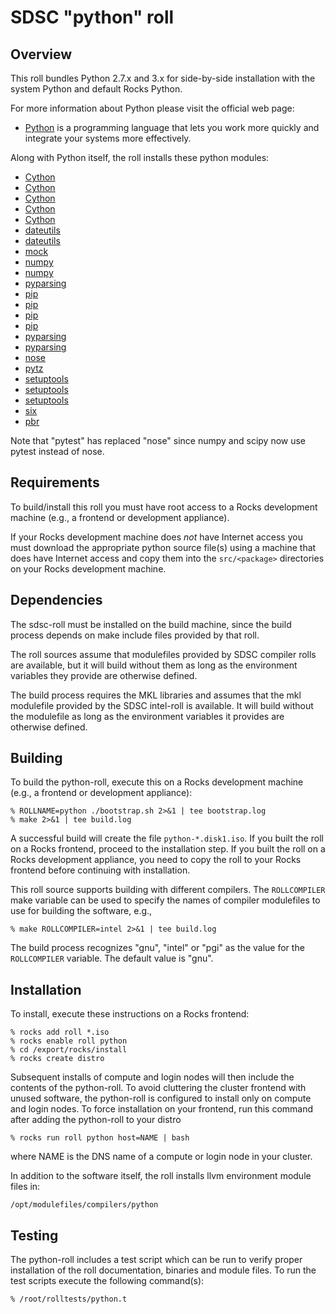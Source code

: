 # SDSC "python" roll

## Overview

This roll bundles Python 2.7.x and 3.x for side-by-side installation with the
system Python and default Rocks Python.

For more information about Python please visit the official web page:

- <a href="http://www.python.org" target="_blank">Python</a> is a programming language that lets you work more quickly and integrate your systems more effectively.

Along with Python itself, the roll installs these python modules:

- <a href="https://pypi.python.org/pypi/appdirs">Cython</a>
- <a href="https://pypi.python.org/pypi/atomicwrites">Cython</a>
- <a href="https://pypi.python.org/pypi/attrs">Cython</a>
- <a href="https://pypi.python.org/pypi/cftime">Cython</a>
- <a href="https://pypi.python.org/pypi/Cython">Cython</a>
- <a href="https://pypi.python.org/pypi/dateutils">dateutils</a>
- <a href="https://pypi.python.org/pypi/funcsigs">dateutils</a>
- <a href="https://pypi.python.org/pypi/mock">mock</a>
- <a href="https://pypi.python.org/pypi/more-itertools">numpy</a>
- <a href="https://pypi.python.org/pypi/numpy">numpy</a>
- <a href="https://pypi.python.org/pypi/packaging">pyparsing</a>
- <a href="https://pypi.python.org/pypi/pathlib">pip</a>
- <a href="https://pypi.python.org/pypi/pbr">pip</a>
- <a href="https://pypi.python.org/pypi/pip">pip</a>
- <a href="https://pypi.python.org/pypi/pluggy">pip</a>
- <a href="https://pypi.python.org/pypi/py">pyparsing</a>
- <a href="https://pypi.python.org/pypi/pyparsing">pyparsing</a>
- <a href="https://pypi.python.org/pypi/pytest">nose</a>
- <a href="https://pypi.python.org/pypi/pytz">pytz</a>
- <a href="https://pypi.python.org/pypi/scandir">setuptools</a>
- <a href="https://pypi.python.org/pypi/setuptools">setuptools</a>
- <a href="https://pypi.python.org/pypi/setuptools_scm">setuptools</a>
- <a href="https://pypi.python.org/pypi/six">six</a>
- <a href="https://pypi.python.org/pypi/pbr">pbr</a>


Note that "pytest" has replaced "nose" since numpy and scipy now use pytest instead of nose.

## Requirements

To build/install this roll you must have root access to a Rocks development
machine (e.g., a frontend or development appliance).

If your Rocks development machine does *not* have Internet access you must
download the appropriate python source file(s) using a machine that does
have Internet access and copy them into the `src/<package>` directories on your
Rocks development machine.


## Dependencies

The sdsc-roll must be installed on the build machine, since the build process
depends on make include files provided by that roll.

The roll sources assume that modulefiles provided by SDSC compiler
rolls are available, but it will build without them as long as the environment
variables they provide are otherwise defined.

The build process requires the MKL libraries and assumes that the mkl
modulefile provided by the SDSC intel-roll is available.  It will
build without the modulefile as long as the environment variables it provides
are otherwise defined.


## Building

To build the python-roll, execute this on a Rocks development
machine (e.g., a frontend or development appliance):

```shell
% ROLLNAME=python ./bootstrap.sh 2>&1 | tee bootstrap.log
% make 2>&1 | tee build.log
```

A successful build will create the file `python-*.disk1.iso`.  If you built the
roll on a Rocks frontend, proceed to the installation step. If you built the
roll on a Rocks development appliance, you need to copy the roll to your Rocks
frontend before continuing with installation.

This roll source supports building with different compilers.
The `ROLLCOMPILER` make variable can be used to
specify the names of compiler modulefiles to use for building the
software, e.g.,

```shell
% make ROLLCOMPILER=intel 2>&1 | tee build.log
```

The build process recognizes "gnu", "intel" or "pgi" as the value for the
`ROLLCOMPILER` variable.  The default value is "gnu".



## Installation

To install, execute these instructions on a Rocks frontend:

```shell
% rocks add roll *.iso
% rocks enable roll python
% cd /export/rocks/install
% rocks create distro
```

Subsequent installs of compute and login nodes will then include the contents
of the python-roll.  To avoid cluttering the cluster frontend with unused
software, the python-roll is configured to install only on compute and
login nodes. To force installation on your frontend, run this command after
adding the python-roll to your distro

```shell
% rocks run roll python host=NAME | bash
```

where NAME is the DNS name of a compute or login node in your cluster.

In addition to the software itself, the roll installs llvm environment
module files in:

```shell
/opt/modulefiles/compilers/python
```


## Testing

The python-roll includes a test script which can be run to verify proper
installation of the roll documentation, binaries and module files. To
run the test scripts execute the following command(s):

```shell
% /root/rolltests/python.t 
```
